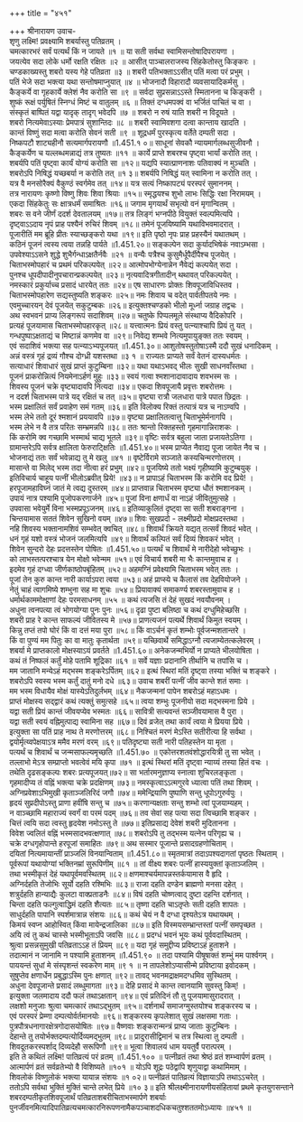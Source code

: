 +++
title = "४५१"

+++
श्रीनारायण उवाच-  
शृणु लक्ष्मि! प्रवक्ष्यामि शबर्यास्तु पतिव्रतम् ।  
चमत्कारभरं सर्वं पत्यर्थं किं न जायते ॥१ ॥
या सती सर्वथा स्वामिसन्तोषादिपरायणा ।  
जयत्येव सदा लोके धर्मो रक्षति रक्षितः ॥२ ॥
आसीत् पाञ्चालराजस्य सिंहकेतोस्तु किङ्करः ।  
चण्डकाख्यस्तु शबरो यस्य गेहे पतिव्रता ॥३ ॥
शबरी पतिभक्ताऽऽसीत् पतिं मत्वा परं प्रभुम् ।  
पतिं भेजे सदा भक्त्या यथा सन्तोषमाप्नुयात् ॥४ ॥
भोजनादौ विहारादौ व्यवसायादिकर्मसु ।  
कैङ्कर्ये वा गृहकार्ये क्लेशं नैव करोति सा ॥९ ॥
सर्वदा सुप्रसन्नाऽऽस्ते स्मितानना च किङ्करी ।  
शुष्कं रूक्षं पर्युषितं स्निग्धं मिष्टं च वातुलम् ॥६ ॥
तिक्तं दग्धमपक्वं वा भर्जितं पाचितं च वा ।  
संस्कृतं बाष्पितं यद्वा यादृक् तादृग् भवेदपि ॥७ ॥
शबरो न रुषं याति शबरी न विदूयते ।  
शबरो नित्यमेवाऽस्याः प्रेमपात्रं सुशान्तिदः ॥८ ॥
शबरी स्वामिवशगा दत्वा कान्ताय खादति ।  
कान्तं विष्णुं सदा मत्वा करोति सेवनं सती ॥९ ॥
शूद्रधर्मं पुरस्कृत्य वर्तेते दम्पती सदा ।  
निष्कपटौ शाट्यहीनौ सत्यमार्गपरायणौ ॥1.451.१ ०॥
साधूनां सेवकौ न्यायमार्गलब्धसुजीवनौ ।  
कैङ्कर्येण च यल्लब्धमन्नाद्यं तत्र तुष्यतः ॥११ ॥
कार्ये प्राप्ते शबरश्च पृष्ट्वा भार्यां करोति तत् ।  
शबर्यपि पतिं पृष्ट्वा कार्यं योग्यं करोति सा ॥१२॥
यद्यपि स्यात्प्राणनाशः पतिवाक्यं न मुञ्चति ।  
शबरोऽपि निषिद्धं यच्छबर्या न करोति तत् ॥१ ३॥
शबर्यपि निषिद्धं यत् स्वामिना न करोति तत् ।  
यत्र वै मनसोरैक्यं वैकुण्ठं स्वर्गमेव तत् ॥१४॥
यत्र सत्यं निष्कापट्यं परस्परं सुमाननम् ।  
तत्र नारायणः कृष्णो विष्णु शिवः शिवा श्रियाः ॥१५॥
स्मृद्धयश्च शुभो लाभः सिद्धिः रक्षा निरामयम् ।  
एकदा सिंहकेतुः सः क्षात्रधर्मं समाश्रितः ॥१६॥
जगाम मृगयार्थं सभृत्यो वनं मृगान्वितम् ।  
शबरः स वने जीर्णं ददर्श देवतालयम् ॥१७॥
तत्र लिङ्गं भग्नपीठे वियुक्तं स्वल्पमित्यपि ।  
दृष्ट्वाऽऽदाय नृपं प्राह पश्यैनं रुचिरं शिवम् ॥१८॥
तमेनं पूजयिष्यामि यथाविभवमादरात् ।  
पूजारीतिं मम ब्रूहि प्रीतः स्याच्छङ्करो यथा ॥१९॥
इति पृष्ठो नृपः प्राह प्रहस्यैनं यथातथम् ।  
कठिनं पूजनं त्वस्य त्वया तन्नहि पार्यते ॥1.451.२०॥
सङ्कल्पेन सदा कुर्यादभिषेकं नवाऽम्भसा ।  
उपवेश्याऽऽसने शुद्धे शुभैर्गन्धाऽक्षतैर्नवैः ॥२१ ॥
वन्यैः पत्रैश्च कुसुमैर्धूपैर्दीपैश्च पूजयेत् ।  
चिताभस्मोपहारं च प्रथमं परिकल्पयेत् ॥२२॥
आत्मोपभोग्येनान्नेन नैवेद्यं कल्पयेत् सदा ।  
पुनश्च धूपदीपादीनुपचारान्प्रकल्पयेत् ॥२३॥
नृत्यवादित्रगीतादीन् थथावत् परिकल्पयेत् ।  
नमस्कारं प्रकुर्याच्च प्रसादं धारयेत् ततः ॥२४॥
एष साधारणः प्रोक्तः शिवपूजाविधिस्तव ।  
चिताभस्मोपहारेण सद्यस्तुष्यति शङ्करः ॥२५॥
नमः शिवाय च वदेत् पार्वतीपतये नमः ।  
एवमुच्चारयन् देवं पूजयेत् सकुटुम्बकः ॥२६॥
इत्युक्तश्चण्डको भीलो मूर्ध्ना जग्राह तद्वचः ।  
अथ स्वभवनं प्राप्य लिङ्गरूपं सदाशिवम् ॥२७॥
चतुष्के पिप्पलमूले संस्थाप्य वैदिकोपरि ।  
प्रत्यहं पूजयामास चिताभस्मोपहारकृत् ॥२८॥
यत्त्वात्मनः प्रियं वस्तु पत्न्याश्चापि प्रियं तु यत् ।  
गन्धपुष्पाऽक्षताद्यं च मिष्टान्नं कणमेव वा ॥२९॥
निवेद्य शम्भवे नित्यमुपायुङ्क्त ततः स्वयम् ।  
एवं सदाशिवं भक्त्या सह पत्न्याऽभ्यपूजयत् ॥1.451.३०॥
आशुतोषस्तुतोषाऽस्मै ददौ सुखं धनादिकम् ।  
अन्नं वस्त्रं गृहं द्रव्यं गौश्च दोग्ध्री यशस्तथा ॥३ १ ॥
राज्यतः प्राप्यते सर्वं वेतनं दास्यधर्मतः ।  
सत्याधारं शिवाधारं सुखं प्राप्तं कुटुम्बिना ॥३२॥
यथा यथाऽभवद् भीलः सुखी साधनवाँस्तथा ।  
पूजनं प्राकरोन्नित्यं नियमेनाऽर्हणं मुहुः ॥३३॥
स्वयं गत्वा श्मशानादावादाय शवभस्म सः ।  
शिवस्य पूजनं चक्रे वृष्ट्यादावपि नित्यदा ॥३४॥
एकदा शिवपूजायै प्रवृत्तः शबरोत्तमः ।  
न ददर्श चिताभस्म पात्रे यद् रक्षितं च तत् ॥३५॥
वृष्ट्या रात्रौ जलधारा पात्रे पपात छिद्रतः ।  
भस्म प्रक्षालितं सर्वं प्रवाहेण समं गतम् ॥३६॥
इति विलोक्य रिक्तं तत्पात्रं यत्र च नाऽण्वपि ।  
भस्म लेभे ततो दूरं श्मशानं प्रययावपि ॥३७॥
वृष्ट्या प्रक्षालितत्वात्तु चिताभूमेर्मनागपि ।  
भस्म लेभे न वै तत्र परितः सम्भ्रमन्नपि ॥३८॥
ततः श्रान्तो रिक्तहस्तो गृहमागान्निराशकः ।  
किं करोमि क्व गच्छामि भस्मार्थ चाद्य भूतले ॥३९॥
वृष्टिः सर्वत्र बहुला जाता प्रजायतेऽतिगा ।  
ग्रामान्तरेऽपि सर्वत्र क्षालिता फेरुराट्क्षितिः ॥1.451.४०॥
भस्म प्राप्येत नैवाद्य पूजा जायेत नैव च ।  
भोजनाद्यं ततः सर्वं भवेन्नाद्य तु मे खलु ॥४१ ॥
वृष्टेर्विरामे सञ्जाते कस्यचिन्मरणोत्तरम् ।  
मासान्ते वा मिलेद् भस्म तदा नीत्वा हरं प्रभुम् ॥४२॥
पूजयिष्ये ततो भक्ष्यं गृहीष्यामि कुटुम्बयुक् ।  
इतिविचार्य चाहूय पत्नीं भीलोऽब्रवीत् प्रिये! ॥४३॥
न प्रापाऽहं चिताभस्म किं करोमि वद प्रिये! ।  
हरपूजामहाविघ्नं जातं मे त्वद्य दुस्तरम् ॥४४॥
प्राप्तवान्न चिताभस्म वृष्ट्या धौतं श्मशानकम् ।  
उपायं नात्र पश्यामि पूजोपकरणार्जने ॥४५॥
पूजां विना क्षणार्धं वा नाऽहं जीवितुमुत्सहे ।  
उपवासा भवेयुर्मे विना भस्मप्रपूऽजनम् ॥४६॥
इतिव्याकुलितं दृष्ट्वा सा सती शबराङ्गना ।  
चिन्तयामास सततं शिवेन सुखिनो वयम् ॥४७॥
शिवः सुखप्रदो - लक्ष्मीप्रदो मोक्षप्रदस्तथा ।  
नहि शिवस्य भक्तानामशिवं सम्भवेत् क्वचित् ॥४८॥
शिवार्थं क्रियते यद्यत् तत्सर्वं शिवदं भवेत् ।  
धनं गृहं यशो वस्त्रं भोजनं जलमित्यपि ॥४९॥
शिवार्थं कल्पितं सर्वं दिव्यं शिवकरं भवेत् ।  
शिवेन सुन्दरो देहः प्रदत्तस्तेन पोषितः ॥1.451.५०॥
पत्यर्थं च शिवार्थं मे नारीदेहो भवेच्छुभः ।  
को लाभस्तत्परश्चात्र येन मोक्षो भवेन्मम ॥५१॥
एवं विचार्य शबरी मा भैः कान्तमुवाच ह ।  
इदमेव गृहं दग्ध्वा जीर्णकाष्ठोपबृंहितम् ॥५२॥
अहमग्निं प्रवेक्ष्यामि चिताभस्म भवेत् ततः ।  
पूजां तेन कुरु कान्त नारी कार्याऽपरा त्वया ॥५३॥
अहं प्राप्स्ये च कैलासं तव देहवियोजने ।  
नेतुं चाहं त्वागमिष्ये शम्भुना सह मा शुचः ॥५४॥
प्रियावाक्यं समाकर्ण्य शबरस्तामुवाच ह ।  
धर्मार्थकाममोक्षाणां देहः परमसाधनम् ॥५५ ॥
कथं त्यजसि तं देहं सुखदं नवयौवनम् ।  
अधुना त्वनपत्या त्वं भोगयोग्या पुनः पुनः ॥५६॥
दृढा पुष्टा बलिष्ठा च कथं दग्धुमिहेच्छसि ।  
शबरी प्राह रे कान्त साफल्यं जीवितस्य मे ॥५७॥
प्राणत्यजनं पत्यर्थे शिवार्थं किमुत स्वयम् ।  
किन्नु तप्तं तपो घोरं किं वा दत्तं मया पुरा ॥५८॥
किं वाऽर्चनं कृतं शम्भोः पूर्वजन्मशतान्तरे ।  
किं वा पुण्यं मम पितुः का वा मातुः कृतार्थता ॥५९॥
यच्छिवार्थे समिद्धाऽग्नौ त्यजाम्येतत्कलेवरम् ।  
शबर्या मे प्राप्तकालो मोक्षस्याऽयं प्रवर्तते ॥1.451.६०॥
अनेकजन्मभिर्यो न प्राप्यते भीलयोषिता ।  
कथं तं निष्फलं कर्तुं मोहे पतामि शूद्रिका ॥६१ ॥
सर्वे यज्ञाः प्रदानानि तीर्थानि च तपांसि च ।  
मम जातानि मन्येऽहं मद्भस्म शङ्करेऽर्पितम् ॥६२॥
इत्थं स्थिरां मतिं दृष्ट्वा तस्या भक्तिं च शङ्करे ।  
शबरोऽपि स्वस्य भस्म कर्तुं दातुं मनो दधे ॥६३॥
उवाच शबरीं पत्नीं जीव कान्ते शतं समाः ।  
मम भस्म विधायैव मोक्षं यास्येऽतिदुर्लभम् ॥६४॥
नैकजन्मनां पापेन शबरोऽहं महाऽधमः ।  
प्राप्तं मोक्षस्य सद्द्वारं कथं त्यक्तुं समुत्सहे ॥६५॥
त्वया शम्भुः पूजनीयो सदा मद्भस्मना प्रिये ।  
यद्वा सती प्रियं कान्तं जीवयप्येव भस्मतः ॥६६॥
सावित्री सत्यवन्तं सञ्जीवयामास वै पुरा ।  
यद्वा सती स्वयं वह्निमुत्पाद्य स्वामिना सह ॥६७॥
दिवं व्रजेत् तथा कार्यं त्वया मे प्रियया प्रिये ।  
इत्युक्ता सा पतिं प्राह नाथ ते मरणोत्तरम् ॥६८॥
निश्चितं मरणं मेऽस्ति सतीरीत्या हि सर्वथा ।  
द्वयोर्मृत्य्वपेक्षयाऽत्र ममैव मरणं वरम् ॥६९॥
पतिदृष्ट्या सती नारी पतिहस्तेन या मृता ।  
पत्यर्थं च शिवार्थं च जन्मसाफल्यमृच्छति ॥1.451.७० ॥
एकोत्तरशतवंशोद्धारयित्री तु सा भवेत् ।  
तल्लाभो मेऽत्र सम्प्राप्तो भवत्वेवं मयि कृपा ॥७१ ॥
इत्थं स्थिरां मतिं दृष्ट्वा न्याय्यं तस्या हितं वचः ।  
तथेति दृढसङ्कल्पः शबरः प्रत्यपूजयत्॥७२॥
सा भर्तारमनुज्ञाप्य स्नात्वा शुचिरलङ्कृता ।  
गृहमादीप्य तं वह्निं भक्त्या चक्रे प्रदक्षिणम् ॥७३॥
नमस्कृत्वाऽऽत्मगुरवे ध्यात्वा पतिं तथा शिवम् ।  
अग्निप्रवेशाऽभिमुखी कृताञ्जलिरिदं जगौ ॥७४॥
ममेन्द्रियाणि पुष्पाणि सन्तु धूपोऽगुरुर्वपुः ।  
हृदयं सुप्रदीपोऽस्तु प्राणा हवींषि सन्तु च ॥७५॥
करणान्यक्षताः सन्तु शम्भो त्वां पूजयाम्यहम् ।  
न वाञ्च्छामि महाराज्यं स्वर्गं वा परमं पदम् ॥७६॥
तव सेवां सह पत्या सदा त्विच्छामि शङ्कर ।  
चित्तं त्वयि सदा त्वस्तु हृदयेश नमोऽस्तु ते ॥७७॥
इतिप्रसाद्य देवेशं शबरी मुदितानना ।  
विवेश ज्वलितं वह्निं भस्मसादभवत्क्षणात् ॥७८॥
शबरोऽपि तु तद्भस्म यत्नेन परिगृह्य च ।  
चक्रे दग्धगृहोपान्ते हरपूजां समाहितः ॥७९॥
अथ सस्मार पूजान्ते प्रसादग्रहणोचिताम् ।  
दयितां नित्यमायान्तीं प्राञ्जलिं विनयान्विताम् ॥1.451.८०॥
स्मृतमात्रां तदाऽपश्यदागतां पृष्ठतः स्थिताम् ।  
पूर्वरूपां यथायोग्यां भक्तिनम्रां सुरूपिणीम् ॥८१ ॥
तां वीक्ष्य शबरः पत्नीं हास्ययुक्तां कृताञ्जलिम् ।  
तथा भस्मीकृतं देहं यथापूर्वमवस्थितम् ॥८२॥
क्षणमाश्चर्यमापन्नस्तर्कयामास वै हृदि ।  
अग्निर्दहति तेजोभिः सूर्यो दहति रश्मिभिः ॥८३॥
राजा दहति दण्डेन ब्राह्मणो मनसा दहेत् ।  
शत्रुर्दहति हान्याद्यैः कुलटा वाक्प्रताडनैः ॥८४॥
विषं दहति चोष्णत्वाद् दुष्टा दहन्ति दर्शनात् ।  
चिन्ता दहति फल्गुत्वाद्धिमं दहति शैत्यतः ॥८५॥
तृष्णा दहति चाऽतृप्तेः सती दहति शापतः ।  
साधुर्दहति पापानि स्पर्शमात्रान्न संशयः ॥८६॥
कथं चेयं न वै दग्धा दृश्यतेऽत्र यथायथम् ।  
किमयं स्वप्न आहोस्वित् किंवा मायेन्द्रजालिका ॥८७॥
इति विस्मयसम्भ्रान्तस्तां पत्नीं समपृच्छत ।  
अयि त्वं तु कथं चास्से भस्मीभूताऽपि जवसि ॥८८॥
प्रदग्धं भवनं भूयः कथं पूर्ववदास्थितम् ।  
श्रुत्वा प्रसन्नसुमुखी पतिव्रताऽऽह तं प्रियम् ॥८९॥
यदा गृहं समुद्दीप्य प्रविष्टाऽहं हुताशने ।  
तदात्मानं न जानामि न पश्यामि हुताशनम् ॥1.451.९० ॥
तदा पश्यामि पीषूषाक्तं शम्भुं मम पार्श्वगम् ।  
पाययन्तं सुधां मे संस्पृशन्तं स्वकरेण माम् ॥९ १ ॥
न तापलेशोऽप्यासीन्मे प्रविष्टाया इवोदकम् ।  
सुषुप्तेव क्षणार्धेन प्रबुद्धाऽस्मि पुनः क्षणात् ॥९२॥
तावद् भवनमद्राक्षमदग्धमिव सुस्थितम् ।  
अधुना देवपूजान्ते प्रसादं लब्धुमागता ॥९३॥
देहि प्रसादं मे कान्त त्वानयामि सुवस्तु किम्! ।  
इत्युक्ता जलमादाय ददौ फलं तथाऽक्षतान् ॥९४॥
एवं प्रतिदिनं तौ तु पूजयामासुरादरात् ।  
लक्षशो मनुजाः श्रुत्वा चमत्कारं तथाऽद्भुतम् ॥९५॥
दर्शनार्थं समाजग्मुस्तयोश्च शङ्करस्य च ।  
एवं परस्परं प्रेम्णा दम्पत्योर्वर्तमानयोः ॥९६॥
शङ्करस्य कृपलेशात् सुखं लक्षसमा गताः ।  
पुत्रपौत्रधनागारक्षेत्रगोदासयोषितः ॥९७॥
वैष्णवाः शङ्करान्मन्त्रं प्राप्य जाताः कुटुम्बिनः ।  
देहान्ते तु तयोर्भक्तदम्पत्योर्दिव्यमद्भुतम् ॥९८॥
प्रादुरासीद्विमानं च तत्र स्थित्वा तु दम्पती ।  
शिवदूतकरस्पर्शाद् दिव्यदेहौ सरूपिणौ ॥९९॥
भूत्वा शिवालयं धाम ययतुर्वै परात्परम् ।  
इति ते कथितं लक्ष्मि! पातिव्रत्यं परं व्रतम् ॥1.451.१०० ॥
पत्नीव्रतं तथा श्रेष्ठं व्रतं शम्भ्वार्पणं व्रतम् ।  
आत्मार्पणं व्रतं सर्वव्रतेभ्यो वै विशिष्यते ॥१०१ ॥
योऽपि शूद्रः पठेद्वापि शृणुयाद्वा कथामिमाम् ।  
शिवलोकं विष्णुलोकं भक्त्या यायान्न संशयः ॥१ ०२॥
पत्नीव्रतं पातिव्रत्यं विज्ञायाऽपि तथाऽऽचरेत् ।  
ततोऽपि सर्वथा भुक्तिं मुक्तिं चान्ते लभेत् प्रिये ॥१० ३॥
इति श्रीलक्ष्मीनारायणीयसंहितायां प्रथमे कृतयुगसन्ताने शबरदम्पतीकृतशिवपूजार्थं पतिव्रताशबरीचिताभस्मार्पणे शबर्याः पुनर्जीवनमित्यादिपातिव्रत्यचमत्कारनिरूपणनामैकपञ्चाशदधिकचतुश्शततमोऽध्यायः ॥४५१ ॥
    
